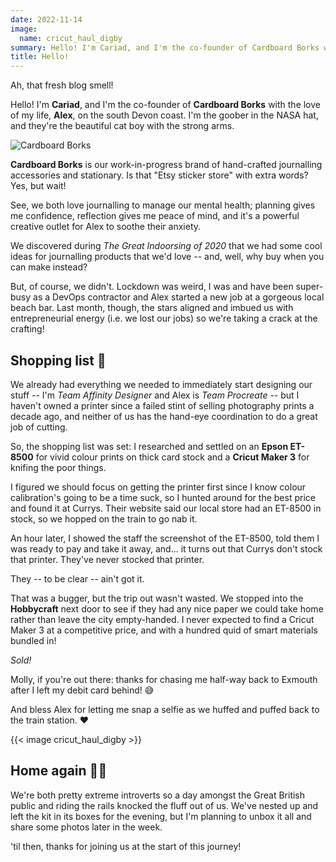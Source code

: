 ```yaml
---
date: 2022-11-14
image:
  name: cricut_haul_digby
summary: Hello! I'm Cariad, and I'm the co-founder of Cardboard Borks with the love of my life Alex on the south Devon coast.
title: Hello!
---
```


Ah, that fresh blog smell!

Hello! I'm **Cariad**, and I'm the co-founder of **Cardboard Borks** with the love of my life, **Alex**, on the south Devon coast. I'm the goober in the NASA hat, and they're the beautiful cat boy with the strong arms.

![Cardboard Borks](/cardboardborks.svg)

**Cardboard Borks** is our work-in-progress brand of hand-crafted journalling accessories and stationary. Is that "Etsy sticker store" with extra words? Yes, but wait!

See, we both love journalling to manage our mental health; planning gives me confidence, reflection gives me peace of mind, and it's a powerful creative outlet for Alex to soothe their anxiety.

We discovered during _The Great Indoorsing of 2020_ that we had some cool ideas for journalling products that we'd love -- and, well, why buy when you can make instead? <!-- cspell:disable-line -->

But, of course, we didn't. Lockdown was weird, I was and have been super-busy as a DevOps contractor and Alex started a new job at a gorgeous local beach bar. Last month, though, the stars aligned and imbued us with entrepreneurial energy (i.e. we lost our jobs) so we're taking a crack at the crafting!

## Shopping list 🛒

We already had everything we needed to immediately start designing our stuff -- I'm _Team Affinity Designer_ and Alex is _Team Procreate_ -- but I haven't owned a printer since a failed stint of selling photography prints a decade ago, and neither of us has the hand-eye coordination to do a great job of cutting.

So, the shopping list was set: I researched and settled on an **Epson ET-8500** for vivid colour prints on thick card stock and a **Cricut Maker 3** for knifing the poor things.

I figured we should focus on getting the printer first since I know colour calibration's going to be a time suck, so I hunted around for the best price and found it at Currys. Their website said our local store had an ET-8500 in stock, so we hopped on the train to go nab it.

An hour later, I showed the staff the screenshot of the ET-8500, told them I was ready to pay and take it away, and... it turns out that Currys don't stock that printer. They've never stocked that printer.

They -- to be clear -- ain't got it.

That was a bugger, but the trip out wasn't wasted. We stopped into the **Hobbycraft** next door to see if they had any nice paper we could take home rather than leave the city empty-handed. I never expected to find a Cricut Maker 3 at a competitive price, and with a hundred quid of smart materials bundled in!

_Sold!_

Molly, if you're out there: thanks for chasing me half-way back to Exmouth after I left my debit card behind! 😅

And bless Alex for letting me snap a selfie as we huffed and puffed back to the train station. ❤️

{{< image cricut_haul_digby >}}

## Home again 😮‍💨

We're both pretty extreme introverts so a day amongst the Great British public and riding the rails knocked the fluff out of us. We've nested up and left the kit in its boxes for the evening, but I'm planning to unbox it all and share some photos later in the week.

'til then, thanks for joining us at the start of this journey!
